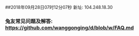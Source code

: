 ##2018年09月28日07时12分07秒 新址: 104.248.18.30
### 兔友常见问题及解答: https://github.com/wanggonging/d/blob/w/FAQ.md

